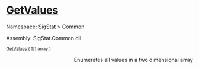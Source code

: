# [GetValues](./ArrayExtension-100663385.md)

Namespace: [SigStat]() > [Common](./../README.md)

Assembly: SigStat.Common.dll

<sub>[GetValues](./ArrayExtension-100663385.md) ( [`T`](./ArrayExtension-100663385.md)[] array )         <div style = "text-align: right" >Enumerates all values in a two dimensional array</div></sub>

